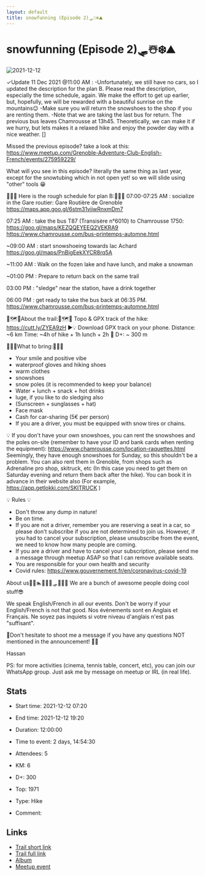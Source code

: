 ```yaml
---
layout: default
title: snowfunning (Episode 2)🛷☃️❄️⛰️
---
```


# snowfunning (Episode 2)🛷☃️❄️⛰️

![2021-12-12](/Stats/img/orig/2021-12-12.jpg)

✓Update 11 Dec 2021 @11:00 AM : -Unfortunately, we still have no cars, so I updated the description for the plan B. Please read the description, especially the time schedule, again. We make the effort to get up earlier, but, hopefully, we will be rewarded with a beautiful sunrise on the mountains😉
-Make sure you will return the snowshoes to the shop if you are renting them.
-Note that we are taking the last bus for return. The previous bus leaves Chamrousse at 13h45. Theoretically, we can make it if we hurry, but lets makes it a relaxed hike and enjoy the powder day with a nice weather.
[]

Missed the previous episode? take a look at this:
https://www.meetup.com/Grenoble-Adventure-Club-English-French/events/275959229/

What will you see in this episode? literally the same thing as last year, except for the snowtubing which in not open yet! so we will slide using "other" tools 😁

📜📜📜 Here is the rough schedule for plan B:📜📜📜
07:00-07:25 AM : socialize in the Gare routier:
Gare Routière de Grenoble
https://maps.app.goo.gl/6stm31viiwRnxmDm7

07:25 AM : take the bus T87 (Transisère n°6010) to Chamrousse 1750:
https://goo.gl/maps/KEZQQEYEEQ2VEKRA9
https://www.chamrousse.com/bus-printemps-automne.html

~09:00 AM : start snowshoeing towards lac Achard
https://goo.gl/maps/PnBigEekXYCR8rq5A

~11:00 AM : Walk on the fozen lake and have lunch, and make a snowman

~01:00 PM : Prepare to return back on the same trail

03:00 PM : "sledge" near the station, have a drink together

06:00 PM : get ready to take the bus back at 06:35 PM.
https://www.chamrousse.com/bus-printemps-automne.html

🥾🗺️🥾About the trail:🥾🗺️🥾
Topo & GPX track of the hike:
https://cutt.ly/ZYEA9zH
▶💡 Download GPX track on your phone.
Distance: ~6 km
Time: ~4h of hike + 1h lunch + 2h 🚗
D+: ~ 300 m

🎒🎒🎒What to bring:🎒🎒🎒
- Your smile and positive vibe
- waterproof gloves and hiking shoes
- warm clothes
- snowshoes
- snow poles (it is recommended to keep your balance)
- Water + lunch + snack + hot drinks
- luge, if you like to do sledging also
- (Sunscreen + sunglasses + hat)
- Face mask
- Cash for car-sharing (5€ per person)
- If you are a driver, you must be equipped with snow tires or chains.

💡 If you don't have your own snowshoes, you can rent the snowshoes and the poles on-site (remember to have your ID and bank cards when renting the equipment):
https://www.chamrousse.com/location-raquettes.html
Seemingly, they have enough snowshoes for Sunday, so this shouldn't be a problem.
You can also rent them in Grenoble, from shops such as Adrenaline pro shop, skitruck, etc (In this case you need to get them on Saturday evening and return them back after the hike). You can book it in advance in their website also (For example, https://app.getlokki.com/SKITRUCK )

💡 Rules 💡
- Don't throw any dump in nature!
- Be on time.
- If you are not a driver, remember you are reserving a seat in a car, so please don't subscribe if you are not determined to join us. However, if you had to cancel your subscription, please unsubscribe from the event, we need to know how many people are coming.
- If you are a driver and have to cancel your subscription, please send me a message through meetup ASAP so that I can remove available seats.
- You are responsible for your own health and security
- Covid rules: https://www.gouvernement.fr/en/coronavirus-covid-19

About us🥾🚣🏊🚴🏓🎿🛷🧗‍♀️🥊
We are a bunch of awesome people doing cool stuff😎

We speak English/French in all our events. Don't be worry if your English/French is not that good. Nos évènements sont en Anglais et Français. Ne soyez pas inquiets si votre niveau d'anglais n'est pas "suffisant".

💌Don't hesitate to shoot me a message if you have any questions NOT mentioned in the announcement! 🙂💌

Hassan

PS: for more activities (cinema, tennis table, concert, etc), you can join our WhatsApp group. Just ask me by message on meetup or IRL (in real life).

## Stats

- Start time: 2021-12-12 07:20
- End time: 2021-12-12 19:20
- Duration: 12:00:00
- Time to event: 2 days, 14:54:30
- Attendees: 5

- KM: 6
- D+: 300
- Top: 1971
- Type: Hike
- Comment: 

## Links

- [Trail short link](https://s.42l.fr/qHX7k8oC)
- [Trail full link]()
- [Album](https://binnette.github.io/GacImg2021/2021-12-12-snowfunning-Episode-2🛷☃️❄️⛰️.html)
- [Meetup event](https://www.meetup.com/grenoble-adventure-club-english-french/events/282585004/)

